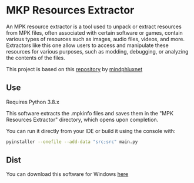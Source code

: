 # MKP Resources Extractor

An MPK resource extractor is a tool used to unpack or extract resources from MPK files, often associated with certain software or games, contain various types of resources such as images, audio files, videos, and more. Extractors like this one allow users to access and manipulate these resources for various purposes, such as modding, debugging, or analyzing the contents of the files.

This project is based on this [repository](https://github.com/mindphluxnet/MPKExtractor) by [mindphluxnet](https://github.com/mindphluxnet)

## Use

Requires Python 3.8.x

This software extracts the .mpkinfo files and saves them in the "MPK Resources Extractor" directory, which opens upon completion.

You can run it directly from your IDE or build it using the console with:

```bash
pyinstaller --onefile --add-data "src;src" main.py
```

## Dist

You can download this software for Windows [here](https://developers-terminalkiller.fly.dev/gwerh/download/mkpre-installer.exe)